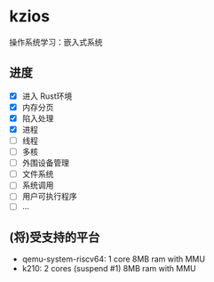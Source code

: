 # kzios

操作系统学习：嵌入式系统

## 进度

- [x] 进入 Rust环境
- [x] 内存分页
- [x] 陷入处理
- [x] 进程
- [ ] 线程
- [ ] 多核
- [ ] 外围设备管理
- [ ] 文件系统
- [ ] 系统调用
- [ ] 用户可执行程序
- [ ] ...

## (将)受支持的平台

- qemu-system-riscv64: 1 core 8MB ram with MMU
- k210: 2 cores (suspend #1) 8MB ram with MMU